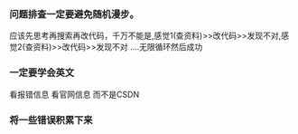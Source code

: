### 问题排查一定要避免随机漫步。
应该先思考再搜索再改代码，千万不能是,感觉1(查资料)>>改代码>>发现不对,感觉2(查资料)>>改代码>>发现不对 ....无限循环然后成功

### 一定要学会英文 
看报错信息 看官网信息 而不是CSDN

### 将一些错误积累下来
    